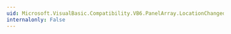 ```yaml
---
uid: Microsoft.VisualBasic.Compatibility.VB6.PanelArray.LocationChanged
internalonly: False
---
```

